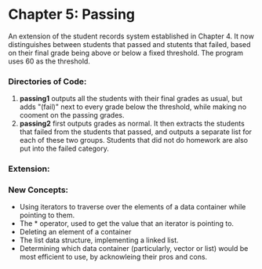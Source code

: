 # Chapter 5: Passing

An extension of the student records system established in Chapter 4. It now distinguishes between students that passed and stutents that failed, based on their final grade being above or below a fixed threshold. The program uses 60 as the threshold.

### Directories of Code:
1) **passing1** outputs all the students with their final grades as usual, but adds "(fail)" next to every grade below the threshold, while making no cooment on the passing grades.
2) **passing2** first outputs grades as normal. It then extracts the students that failed from the students that passed, and outputs a separate list for each of these two groups. Students that did not do homework are also put into the failed category.
### Extension:

### New Concepts:
* Using iterators to traverse over the elements of a data container while pointing to them.
* The * operator, used to get the value that an iterator is pointing to.
* Deleting an element of a container
* The list data structure, implementing a linked list.
* Determining which data container (particularly, vector or list) would be most efficient to use, by acknowleing their pros and cons.
